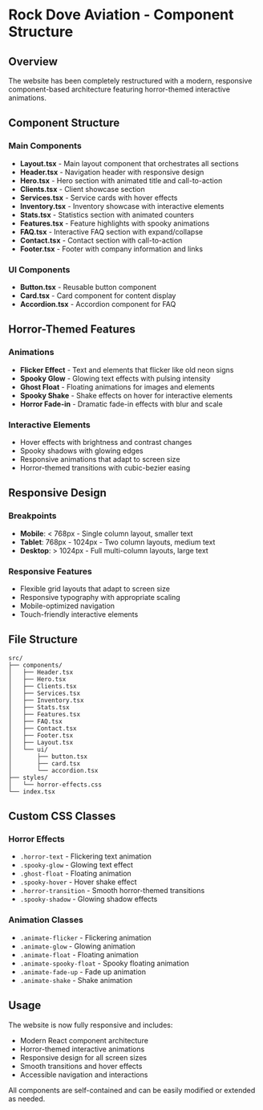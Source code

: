 # Rock Dove Aviation - Component Structure

## Overview
The website has been completely restructured with a modern, responsive component-based architecture featuring horror-themed interactive animations.

## Component Structure

### Main Components
- **Layout.tsx** - Main layout component that orchestrates all sections
- **Header.tsx** - Navigation header with responsive design
- **Hero.tsx** - Hero section with animated title and call-to-action
- **Clients.tsx** - Client showcase section
- **Services.tsx** - Service cards with hover effects
- **Inventory.tsx** - Inventory showcase with interactive elements
- **Stats.tsx** - Statistics section with animated counters
- **Features.tsx** - Feature highlights with spooky animations
- **FAQ.tsx** - Interactive FAQ section with expand/collapse
- **Contact.tsx** - Contact section with call-to-action
- **Footer.tsx** - Footer with company information and links

### UI Components
- **Button.tsx** - Reusable button component
- **Card.tsx** - Card component for content display
- **Accordion.tsx** - Accordion component for FAQ

## Horror-Themed Features

### Animations
- **Flicker Effect** - Text and elements that flicker like old neon signs
- **Spooky Glow** - Glowing text effects with pulsing intensity
- **Ghost Float** - Floating animations for images and elements
- **Spooky Shake** - Shake effects on hover for interactive elements
- **Horror Fade-in** - Dramatic fade-in effects with blur and scale

### Interactive Elements
- Hover effects with brightness and contrast changes
- Spooky shadows with glowing edges
- Responsive animations that adapt to screen size
- Horror-themed transitions with cubic-bezier easing

## Responsive Design

### Breakpoints
- **Mobile**: < 768px - Single column layout, smaller text
- **Tablet**: 768px - 1024px - Two column layouts, medium text
- **Desktop**: > 1024px - Full multi-column layouts, large text

### Responsive Features
- Flexible grid layouts that adapt to screen size
- Responsive typography with appropriate scaling
- Mobile-optimized navigation
- Touch-friendly interactive elements

## File Structure
```
src/
├── components/
│   ├── Header.tsx
│   ├── Hero.tsx
│   ├── Clients.tsx
│   ├── Services.tsx
│   ├── Inventory.tsx
│   ├── Stats.tsx
│   ├── Features.tsx
│   ├── FAQ.tsx
│   ├── Contact.tsx
│   ├── Footer.tsx
│   ├── Layout.tsx
│   └── ui/
│       ├── button.tsx
│       ├── card.tsx
│       └── accordion.tsx
├── styles/
│   └── horror-effects.css
└── index.tsx
```

## Custom CSS Classes

### Horror Effects
- `.horror-text` - Flickering text animation
- `.spooky-glow` - Glowing text effect
- `.ghost-float` - Floating animation
- `.spooky-hover` - Hover shake effect
- `.horror-transition` - Smooth horror-themed transitions
- `.spooky-shadow` - Glowing shadow effects

### Animation Classes
- `.animate-flicker` - Flickering animation
- `.animate-glow` - Glowing animation
- `.animate-float` - Floating animation
- `.animate-spooky-float` - Spooky floating animation
- `.animate-fade-up` - Fade up animation
- `.animate-shake` - Shake animation

## Usage

The website is now fully responsive and includes:
- Modern React component architecture
- Horror-themed interactive animations
- Responsive design for all screen sizes
- Smooth transitions and hover effects
- Accessible navigation and interactions

All components are self-contained and can be easily modified or extended as needed.
